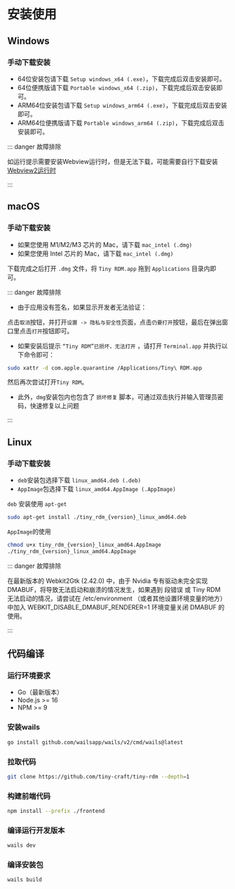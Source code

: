 # 安装使用

## Windows

### 手动下载安装

- 64位安装包请下载 `Setup windows_x64 (.exe)`，下载完成后双击安装即可。
- 64位便携版请下载 `Portable windows_x64 (.zip)`，下载完成后双击安装即可。
- ARM64位安装包请下载 `Setup windows_arm64 (.exe)`，下载完成后双击安装即可。
- ARM64位便携版请下载 `Portable windows_arm64 (.zip)`，下载完成后双击安装即可。

::: danger 故障排除

如运行提示需要安装Webview运行时，但是无法下载，可能需要自行下载安装[Webview2运行时](https://developer.microsoft.com/zh-cn/microsoft-edge/webview2/)

:::

## macOS

### 手动下载安装

- 如果您使用 M1/M2/M3 芯片的 Mac，请下载 `mac_intel (.dmg)`
- 如果您使用 Intel 芯片的 Mac，请下载 `mac_intel (.dmg)`

下载完成之后打开 `.dmg` 文件，将 `Tiny RDM.app` 拖到 `Applications` 目录内即可。

::: danger 故障排除

- 由于应用没有签名，如果显示开发者无法验证：

点击`取消`按钮，并打开`设置 -> 隐私与安全性`页面，点击`仍要打开`按钮，最后在弹出窗口里点击`打开`按钮即可。

- 如果安装后提示 `“Tiny RDM”已损坏，无法打开` ，请打开 `Terminal.app` 并执行以下命令即可：

```bash
sudo xattr -d com.apple.quarantine /Applications/Tiny\ RDM.app
```

然后再次尝试打开`Tiny RDM`。

- 此外，`dmg`安装包内也包含了 `损坏修复` 脚本，可通过双击执行并输入管理员密码，快速修复以上问题

:::

## Linux

### 手动下载安装

- `deb`安装包选择下载 `linux_amd64.deb (.deb)`
- `AppImage`包选择下载 `linux_amd64.AppImage (.AppImage)`

`deb` 安装使用 `apt-get`
```bash
sudo apt-get install ./tiny_rdm_{version}_linux_amd64.deb
```

`AppImage`的使用
```bash
chmod u+x tiny_rdm_{version}_linux_amd64.AppImage
./tiny_rdm_{version}_linux_amd64.AppImage
```

::: danger 故障排除

在最新版本的 Webkit2Gtk (2.42.0) 中，由于 Nvidia 专有驱动未完全实现 DMABUF，将导致无法启动和崩溃的情况发生，如果遇到 段错误 或 Tiny RDM 无法启动的情况，请尝试在 /etc/environment （或者其他设置环境变量的地方）中加入 WEBKIT_DISABLE_DMABUF_RENDERER=1 环境变量关闭 DMABUF 的使用。

:::

## 代码编译

### 运行环境要求

* Go（最新版本）
* Node.js >= 16
* NPM >= 9

### 安装wails

```bash
go install github.com/wailsapp/wails/v2/cmd/wails@latest
```

### 拉取代码

```bash
git clone https://github.com/tiny-craft/tiny-rdm --depth=1
```

### 构建前端代码

```bash
npm install --prefix ./frontend
```

### 编译运行开发版本

```bash
wails dev
```

### 编译安装包
```bash
wails build
```
